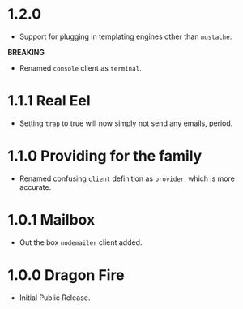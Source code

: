 # 1.2.0

- Support for plugging in templating engines other than `mustache`.

**BREAKING**

- Renamed `console` client as `terminal`.

# 1.1.1 Real Eel

- Setting `trap` to true will now simply not send any emails, period.

# 1.1.0 Providing for the family

- Renamed confusing `client` definition as `provider`, which is more accurate.

# 1.0.1 Mailbox

- Out the box `nodemailer` client added.

# 1.0.0 Dragon Fire

- Initial Public Release.
